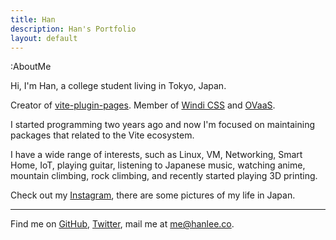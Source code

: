 ```yaml
---
title: Han
description: Han's Portfolio
layout: default
---
```


:AboutMe

Hi, I'm Han, a college student living in Tokyo, Japan.

Creator of [vite-plugin-pages](https://github.com/hannoeru/vite-plugin-pages).
Member of [Windi CSS](https://windicss.org/) and [OVaaS](https://github.com/OVaaS).

I started programming two years ago and now I'm focused on maintaining packages that related to the Vite ecosystem.

I have a wide range of interests, such as Linux, VM, Networking, Smart Home, IoT, playing guitar, listening to Japanese music, watching anime, mountain climbing, rock climbing, and recently started playing 3D printing.

Check out my [Instagram](https://www.instagram.com/hanlee_noeru/), there are some pictures of my life in Japan.

***

Find me on [GitHub](https://github.com/hannoeru), [Twitter](https://www.twitter.com/hannoeru), mail me at [me@hanlee.co](mailto:me@hanlee.co).
